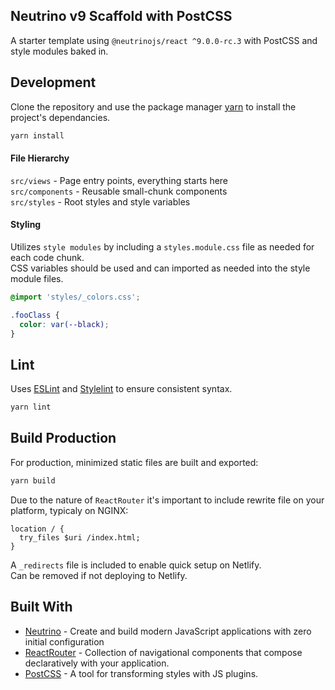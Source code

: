 ## Neutrino v9 Scaffold with PostCSS

A starter template using `@neutrinojs/react ^9.0.0-rc.3` with PostCSS and style modules baked in.

## Development

Clone the repository and use the package manager [yarn](https://yarnpkg.com) to install the project's dependancies.

```bash
yarn install
```

#### File Hierarchy

`src/views` - Page entry points, everything starts here
<br />`src/components` - Reusable small-chunk components
<br />`src/styles` - Root styles and style variables

#### Styling

Utilizes `style modules` by including a `styles.module.css` file as needed for
each code chunk.
<br/>CSS variables should be used and can imported as needed into the
style module files.

```CSS
@import 'styles/_colors.css';

.fooClass {
  color: var(--black);
}
```

## Lint

Uses [ESLint](https://eslint.org/) and [Stylelint](https://github.com/stylelint/stylelint) to ensure consistent syntax.

```bash
yarn lint
```

## Build Production

For production, minimized static files are built and exported:

```bash
yarn build
```

Due to the nature of `ReactRouter` it's important to include rewrite file on your platform, typicaly on NGINX:

```
location / {
  try_files $uri /index.html;
}
```

A `_redirects` file is included to enable quick setup on Netlify. <br /> Can be removed if not deploying to Netlify.

## Built With

- [Neutrino](https://neutrinojs.org/) - Create and build modern JavaScript applications with zero initial configuration
- [ReactRouter](https://reacttraining.com/react-router/) - Collection of navigational components that compose declaratively with your application.
- [PostCSS](https://postcss.org/) - A tool for transforming styles with JS plugins.
